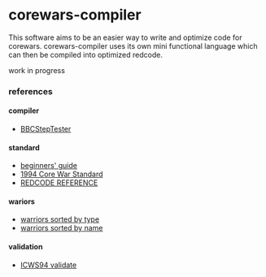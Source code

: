 # corewars-compiler
This software aims to be an easier way to write and optimize code for corewars. corewars-compiler uses its own mini functional language which can then be compiled into optimized redcode.

work in progress

### references

#### compiler
- [BBCStepTester](https://github.com/fabaindaiz/BBCStepTester)

#### standard
- [beginners' guide](https://vyznev.net/corewar/guide.html)
- [1994 Core War Standard](https://corewar.co.uk/standards/icws94.txt)
- [REDCODE REFERENCE](https://corewa.rs/reference/pmars-redcode-94.txt)

#### wariors
- [warriors sorted by type](http://moscova.inria.fr/~doligez/corewar/by-types/idx.htm)
- [warriors sorted by name](http://moscova.inria.fr/~doligez/corewar/by-name/complete.htm)

#### validation
- [ICWS94 validate](http://www.koth.org/planar/post/Validate1.1R.txt)